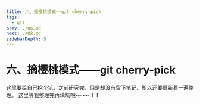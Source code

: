 ```yaml
---
title: 六、摘樱桃模式——git cherry-pick
tags: 
  - git
prev: ./06.md
next: ./08.md
sidebarDepth: 5
---
```

# 六、摘樱桃模式——git cherry-pick

这里要给自己挖个坑，之前研究完，但是却没有留下笔记，所以还要重新看一遍整理。
这里等我整理完再填坑吧~~~~ T T

<Vssue :options="{ locale: 'zh' }"/>